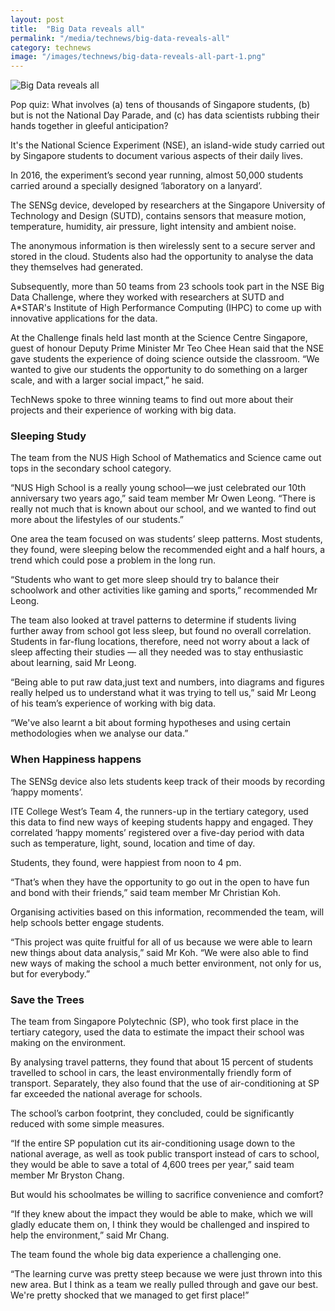 ```yaml
---
layout: post
title:  "Big Data reveals all"
permalink: "/media/technews/big-data-reveals-all"
category: technews
image: "/images/technews/big-data-reveals-all-part-1.png"
---
```


![Big Data reveals all]({{site.baseurl}}/images/technews/big-data-reveals-all-part-1.png)

Pop quiz: What involves (a) tens of thousands of Singapore students, (b) but is not the National Day Parade, and (c) has data scientists rubbing their hands together in gleeful anticipation? 

It's the National Science Experiment (NSE), an island-wide study carried out by Singapore students to document various aspects of their daily lives.

In 2016, the experiment’s second year running, almost 50,000 students carried around a specially designed ‘laboratory on a lanyard’. 

The SENSg device, developed by researchers at the Singapore University of Technology and Design (SUTD), contains sensors that measure motion, temperature, humidity, air pressure, light intensity and ambient noise.

The anonymous information is then wirelessly sent to a secure server and stored in the cloud. Students also had the opportunity to analyse the data they themselves had generated.

Subsequently, more than 50 teams from 23 schools took part in the NSE Big Data Challenge, where they worked with researchers at SUTD and A*STAR's Institute of High Performance Computing (IHPC) to come up with innovative applications for the data.

At the Challenge finals held last month at the Science Centre Singapore, guest of honour Deputy Prime Minister Mr Teo Chee Hean said that the NSE gave students the experience of doing science outside the classroom. “We wanted to give our students the opportunity to do something on a larger scale, and with a larger social impact,” he said.  

TechNews spoke to three winning teams to find out more about their projects and their experience of working with big data.

### **Sleeping Study**
The team from the NUS High School of Mathematics and Science came out tops in the secondary school category.

“NUS High School is a really young school—we just celebrated our 10th anniversary two years ago,” said team member Mr Owen Leong. “There is really not much that is known about our school, and we wanted to find out more about the lifestyles of our students.”

One area the team focused on was students’ sleep patterns. Most students, they found, were sleeping below the recommended eight and a half hours, a trend which could pose a problem in the long run.

“Students who want to get more sleep should try to balance their schoolwork and other activities like gaming and sports,” recommended Mr Leong.

The team also looked at travel patterns to determine if students living further away from school got less sleep, but found no overall correlation. Students in far-flung locations, therefore, need not worry about a lack of sleep affecting their studies — all they needed was to stay enthusiastic about learning, said Mr Leong.  

“Being able to put raw data,just text and numbers, into diagrams and figures really helped us to understand what it was trying to tell us,” said Mr Leong of his team’s experience of working with big data.

“We've also learnt a bit about forming hypotheses and using certain methodologies when we analyse our data.”

### **When Happiness happens**
The SENSg device also lets students keep track of their moods by recording ‘happy moments’.

ITE College West’s Team 4, the runners-up in the tertiary category, used this data to find new ways of keeping students happy and engaged. They correlated ‘happy moments’ registered over a five-day period with data such as temperature, light, sound, location and time of day.

Students, they found, were happiest from noon to 4 pm.

“That’s when they have the opportunity to go out in the open to have fun and bond with their friends,” said team member Mr Christian Koh.

Organising activities based on this information, recommended the team, will help schools better engage students.

“This project was quite fruitful for all of us because we were able to learn new things about data analysis,” said Mr Koh. “We were also able to find new ways of making the school a much better environment, not only for us, but for everybody.”

### **Save the Trees**
The team from Singapore Polytechnic (SP), who took first place in the tertiary category, used the data to estimate the impact their school was making on the environment.

By analysing travel patterns, they found that about 15 percent of students travelled to school in cars, the least environmentally friendly form of transport. Separately, they also found that the use of air-conditioning at SP far exceeded the national average for schools.

The school’s carbon footprint, they concluded, could be significantly reduced with some simple measures.

“If the entire SP population cut its air-conditioning usage down to the national average, as well as took public transport instead of cars to school, they would be able to save a total of 4,600 trees per year,” said team member Mr Bryston Chang.

But would his schoolmates be willing to sacrifice convenience and comfort?

“If they knew about the impact they would be able to make, which we will gladly educate them on, I think they would be challenged and inspired to help the environment,” said Mr Chang.  

The team found the whole big data experience a challenging one.

“The learning curve was pretty steep because we were just thrown into this new area. But I think as a team we really pulled through and gave our best. We're pretty shocked that we managed to get first place!”
